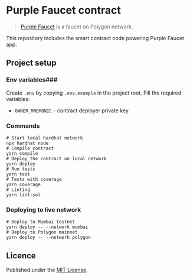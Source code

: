 # Purple Faucet contract

> [Purple Faucet](https://purplefaucet.app) is a faucet on Polygon network.

This repository includes the smart contract code powering Purple Faucet app.

## Project setup

### Env variables###

Create `.env` by copying `.env.example` in the project root. Fill the required variables:

- `OWNER_MNEMONIC` - contract deployer private key


### Commands

```shell
# Start local hardhat network
npx hardhat node
# Compile contract
yarn compile
# Deploy the contract on local network
yarn deploy
# Run tests
yarn test
# Tests with coverage
yarn coverage
# Linting
yarn lint:sol
```

### Deploying to live network

```shell
# Deploy to Mumbai testnet
yarn deploy -- --network mumbai
# Deploy to Polygon mainnet
yarn deploy -- --network polygon
```


## Licence

Published under the [MIT License](./LICENCE).
